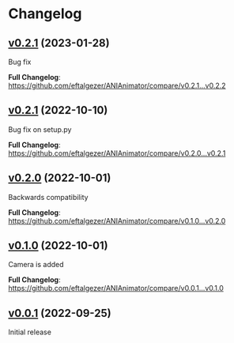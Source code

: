 # Changelog

## [v0.2.1](https://github.com/eftalgezer/ANIAnimator/tree/v0.2.2) (2023-01-28)

Bug fix

**Full Changelog**: https://github.com/eftalgezer/ANIAnimator/compare/v0.2.1...v0.2.2

## [v0.2.1](https://github.com/eftalgezer/ANIAnimator/tree/v0.2.1) (2022-10-10)

Bug fix on setup.py

**Full Changelog**: https://github.com/eftalgezer/ANIAnimator/compare/v0.2.0...v0.2.1

## [v0.2.0](https://github.com/eftalgezer/ANIAnimator/tree/v0.2.0) (2022-10-01)

Backwards compatibility

**Full Changelog**: https://github.com/eftalgezer/ANIAnimator/compare/v0.1.0...v0.2.0

## [v0.1.0](https://github.com/eftalgezer/ANIAnimator/tree/v0.1.0) (2022-10-01)

Camera is added

**Full Changelog**: https://github.com/eftalgezer/ANIAnimator/compare/v0.0.1...v0.1.0

## [v0.0.1](https://github.com/eftalgezer/ANIAnimator/tree/v0.0.1) (2022-09-25)

Initial release
